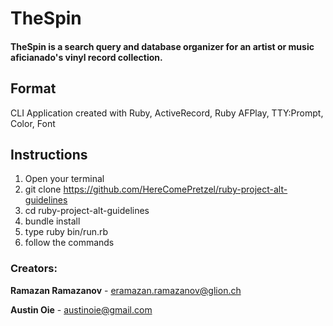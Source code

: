 # **TheSpin**
#### **TheSpin** is a search query and database organizer for an artist or music aficianado's vinyl record collection.

## **Format**

CLI Application created with Ruby, ActiveRecord, Ruby AFPlay, TTY:Prompt, Color, Font


## **Instructions**

1. Open your terminal
2. git clone https://github.com/HereComePretzel/ruby-project-alt-guidelines
3. cd ruby-project-alt-guidelines
4. bundle install
5. type ruby bin/run.rb
6. follow the commands


### **Creators:**


**Ramazan Ramazanov** - eramazan.ramazanov@glion.ch

**Austin Oie** - austinoie@gmail.com